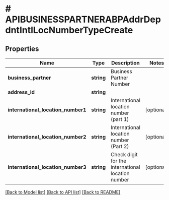 # # APIBUSINESSPARTNERABPAddrDepdntIntlLocNumberTypeCreate

## Properties

Name | Type | Description | Notes
------------ | ------------- | ------------- | -------------
**business_partner** | **string** | Business Partner Number |
**address_id** | **string** |  |
**international_location_number1** | **string** | International location number  (part 1) | [optional]
**international_location_number2** | **string** | International location number (Part 2) | [optional]
**international_location_number3** | **string** | Check digit for the international location number | [optional]

[[Back to Model list]](../../README.md#models) [[Back to API list]](../../README.md#endpoints) [[Back to README]](../../README.md)
